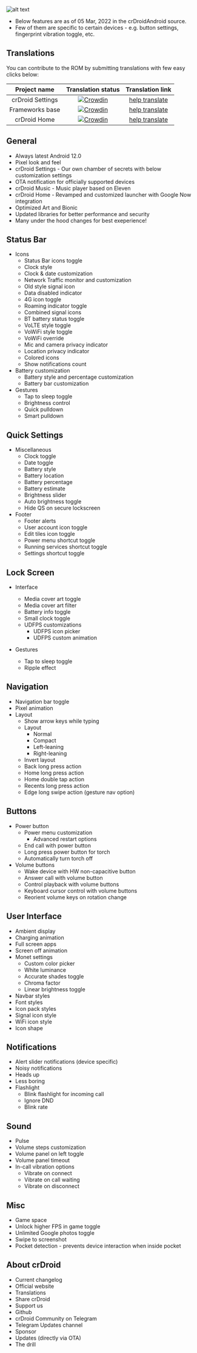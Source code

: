 ![alt text][logo]

  [logo]:https://crdroid.net/img/logo.png ""
* Below features are as of 05 Mar, 2022 in the crDroidAndroid source.
* Few of them are specific to certain devices - e.g. button settings, fingerprint vibration toggle, etc.

Translations
----------
You can contribute to the ROM by submitting translations with few easy clicks below:

| Project name | Translation status | Translation link |
|    :---:     |     :---:      |     :---:     |
| crDroid Settings   | [![Crowdin](https://d322cqt584bo4o.cloudfront.net/crdroid-translation/localized.svg)](https://crowdin.com/project/crdroid-translation)     | [help translate](https://crowdin.com/project/crdroid-translation)    |
| Frameworks base     | [![Crowdin](https://d322cqt584bo4o.cloudfront.net/crdroid-frameworks-base/localized.svg)](https://crowdin.com/project/crdroid-frameworks-base)       | [help translate](https://crowdin.com/project/crdroid-frameworks-base)      |
| crDroid Home     | [![Crowdin](https://d322cqt584bo4o.cloudfront.net/crdroid-home/localized.svg)](https://crowdin.com/project/crdroid-home)       | [help translate](https://crowdin.com/project/crdroid-home)      |

General
----------
* Always latest Android 12.0
* Pixel look and feel
* crDroid Settings - Our own chamber of secrets with below customization settings
* OTA notification for officially supported devices
* crDroid Music - Music player based on Eleven
* crDroid Home - Revamped and customized launcher with Google Now integration
* Optimized Art and Bionic
* Updated libraries for better performance and security
* Many under the hood changes for best exeperience!

Status Bar
----------
* Icons
    * Status Bar icons toggle
    * Clock style
    * Clock & date customization
    * Network Traffic monitor and customization
    * Old style signal icon
    * Data disabled indicator
    * 4G icon toggle
    * Roaming indicator toggle
    * Combined signal icons
    * BT battery status toggle
    * VoLTE style toggle
    * VoWiFi style toggle
    * VoWiFi override
    * Mic and camera privacy indicator
    * Location privacy indicator
    * Colored icons
    * Show notifications count
* Battery customization
    * Battery style and percentage customization
    * Battery bar customization
* Gestures
    * Tap to sleep toggle
    * Brightness control
    * Quick pulldown
    * Smart pulldown

Quick Settings
----------
* Miscellaneous
    * Clock toggle
    * Date toggle
    * Battery style
    * Battery location
    * Battery percentage
    * Battery estimate
    * Brightness slider
    * Auto brightness toggle
    * Hide QS on secure lockscreen
* Footer
    * Footer alerts
    * User account icon toggle
    * Edit tiles icon toggle
    * Power menu shortcut toggle
    * Running services shortcut toggle
    * Settings shortcut toggle

Lock Screen
----------
* Interface
    * Media cover art toggle
    * Media cover art filter
    * Battery info toggle
    * Small clock toggle
    * UDFPS customizations
      * UDFPS icon picker
      * UDFPS custom animation

* Gestures
    * Tap to sleep toggle
    * Ripple effect

Navigation
----------
* Navigation bar toggle
* Pixel animation
* Layout
    * Show arrow keys while typing
    * Layout
      * Normal
      * Compact
      * Left-leaning
      * Right-leaning
    * Invert layout
    * Back long press action
    * Home long press action
    * Home double tap action
    * Recents long press action
    * Edge long swipe action (gesture nav option)

Buttons
----------
* Power button
  * Power menu customization
    * Advanced restart options
  * End call with power button
  * Long press power button for torch
  * Automatically turn torch off
* Volume buttons
  * Wake device with HW non-capacitive button
  * Answer call with volume button
  * Control playback with volume buttons
  * Keyboard cursor control with volume buttons
  * Reorient volume keys on rotation change

User Interface
----------
* Ambient display
* Charging animation
* Full screen apps
* Screen off animation
* Monet settings
  * Custom color picker
  * White luminance
  * Accurate shades toggle
  * Chroma factor
  * Linear brightness toggle
* Navbar styles 
* Font styles
* Icon pack styles
* Signal icon style
* WiFi icon style
* Icon shape

Notifications
----------
* Alert slider notifications (device specific)
* Noisy notifications
* Heads up
* Less boring
* Flashlight
  * Blink flashlight for incoming call
  * Ignore DND
  * Blink rate

Sound
----------
* Pulse
* Volume steps customization
* Volume panel on left toggle
* Volume panel timeout
* In-call vibration options
  * Vibrate on connect
  * Vibrate on call waiting
  * Vibrate on disconnect

Misc
----------
* Game space
* Unlock higher FPS in game toggle
* Unlimited Google photos toggle
* Swipe to screenshot
* Pocket detection - prevents device interaction when inside pocket

About crDroid
----------
* Current changelog
* Official website
* Translations
* Share crDroid
* Support us
* Github
* crDroid Community on Telegram
* Telegram Updates channel
* Sponsor
* Updates (directly via OTA)
* The drill

